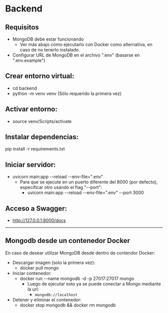 # Backend

## Requisitos
- MongoDB debe estar funcionando
  - Ver más abajo cómo ejecutarlo con Docker como alternativa, en caso de no tenerlo instalado.
- Configurar URL de MongoDB en el archivo ".env" (basarse en ".env.example")

## Crear entorno virtual:
- cd backend
- python -m venv venv (Sólo requerido la primera vez)

## Activar entorno:
- source venv/Scripts/activate

## Instalar dependencias:
pip install -r requirements.txt


## Iniciar servidor:
- uvicorn main:app --reload --env-file=".env"
  - Para que se ejecute en un puerto diferente del 8000 (por defecto), especificar otro usando el flag "--port":
    - uvicorn main:app --reload --env-file=".env" --port 3000

## Acceso a Swagger:
- http://127.0.0.1:8000/docs

---
## Mongodb desde un contenedor Docker
En caso de desear utilizar MongoDB desde dentro de contendor Docker:
- Descargar imagen (solo la primera vez):
  - docker pull mongo
- Iniciar contenedor:
  - docker run --name mongodb -d -p 27017:27017 mongo
    - Luego de ejecutar esto ya se puede conectar a Mongo mediante la url:
      - ```mongodb://localhost```
- Detener y eliminar el contenedor:
  - docker stop mongodb && docker rm mongodb